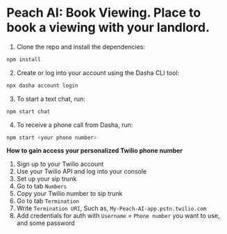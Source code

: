 # Peach AI: Book Viewing. Place to book a viewing with your landlord.


1. Clone the repo and install the dependencies:

```sh
npm install
```

2. Create or log into your account using the Dasha CLI tool:

```sh
npx dasha account login
```

3. To start a text chat, run:

```sh
npm start chat
```

4. To receive a phone call from Dasha, run:

```sh
npm start <your phone number>
```

**How to gain access your personalized Twilio phone number**
1. Sign up to your Twilio account 
2. Use your Twilio API and log into your console 
3. Set up your sip trunk 
4. Go to tab `Numbers`
5. Copy your Twilio number to sip trunk
6. Go to tab `Termination`
7. Write `Termination URI`, Such as, `My-Peach-AI-app.pstn.twilio.com`
8. Add credentials for auth with `Username` = `Phone number` you want to use, and some password

